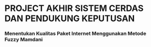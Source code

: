 # PROJECT AKHIR SISTEM CERDAS DAN PENDUKUNG KEPUTUSAN

### Menentukan Kualitas Paket Internet Menggunakan Metode Fuzzy Mamdani

